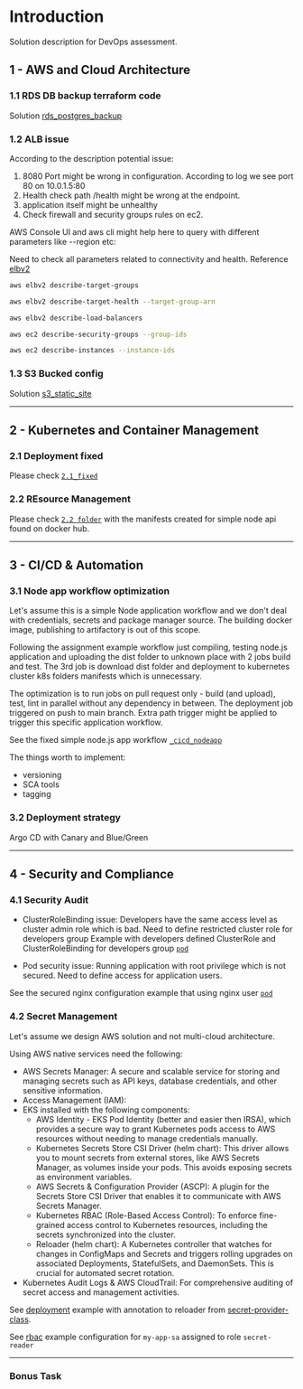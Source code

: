 # Introduction

Solution description for DevOps assessment.

## 1 - AWS and Cloud Architecture

### 1.1 RDS DB backup terraform code

Solution [rds_postgres_backup](https://github.com/7sergaza7/ntr/blob/main/1.1/rds_postgres_backup.tf)

### 1.2 ALB issue

According to the description potential issue:

1. 8080 Port might be wrong in configuration. According to log we see port 80 on 10.0.1.5:80
1. Health check path /health might be wrong at the endpoint.
1. application itself might be unhealthy
1. Check firewall and security groups rules on ec2.

AWS Console UI and aws cli might help here to query with different parameters like --region etc:

Need to check all parameters related to connectivity and health.
Reference [elbv2](https://docs.aws.amazon.com/cli/latest/reference/elbv2/)

```bash
aws elbv2 describe-target-groups 

aws elbv2 describe-target-health --target-group-arn

aws elbv2 describe-load-balancers

aws ec2 describe-security-groups --group-ids

aws ec2 describe-instances --instance-ids
```

### 1.3 S3 Bucked config

Solution [s3_static_site](https://github.com/7sergaza7/ntr/blob/main/1.1/rds_postgres_backup.tf)

---

## 2 - Kubernetes and Container Management

### 2.1 Deployment fixed

Please check [`2.1_fixed`](https://github.com/7sergaza7/ntr/blob/main/2.1/2.1_fixed.yaml)

### 2.2 REsource Management

Please check [`2.2 folder`](https://github.com/7sergaza7/ntr/blob/main/2.2) with the manifests created for simple node api found on docker hub.

---

## 3 - CI/CD & Automation

### 3.1 Node app workflow optimization

Let's assume this is a simple Node application workflow and we don't deal with credentials, secrets and package manager source. The building docker image, publishing to artifactory is out of this scope.

Following the assignment example workflow just compiling, testing node.js application and uploading the dist folder to unknown place with 2 jobs build and test.
The 3rd job is download dist folder and deployment to kubernetes cluster k8s folders manifests which is unnecessary.

The optimization is to run jobs on pull request only - build (and upload), test, lint in parallel without any dependency in between.
The deployment job triggered on push to main branch. Extra path trigger might be applied to trigger this specific application workflow.

See the fixed simple node.js app workflow [`_cicd_nodeapp`](https://github.com/7sergaza7/ntr/blob/main/3.1/_cicd_nodeapp.yaml)

The things worth to implement:

- versioning
- SCA tools
- tagging

### 3.2 Deployment strategy

Argo CD with Canary and Blue/Green

---

## 4 - Security and Compliance

### 4.1 Security Audit

- ClusterRoleBinding issue:
Developers have the same access level as cluster admin role which is bad. Need to define restricted cluster role for developers group
Example with developers defined ClusterRole and ClusterRoleBinding for developers group [`pod`](https://github.com/7sergaza7/ntr/blob/main/4.1/developers_clusterrole.yaml)

- Pod security issue:
Running application with root privilege which is not secured. Need to define access for application users.

See the secured nginx configuration example that using nginx user [`pod`](https://github.com/7sergaza7/ntr/blob/main/4.1/pod.yaml)

### 4.2 Secret Management

Let's assume we design AWS solution and not multi-cloud architecture.

Using AWS native services need the following:

- AWS Secrets Manager: A secure and scalable service for storing and managing secrets such as API keys, database credentials, and other sensitive information.
- Access Management (IAM):
- EKS installed with the following components:
  - AWS Identity - EKS Pod Identity (better and easier then IRSA), which provides a secure way to grant Kubernetes pods access to AWS resources without needing to manage credentials manually.
  - Kubernetes Secrets Store CSI Driver (helm chart): This driver allows you to mount secrets from external stores, like AWS Secrets Manager, as volumes inside your pods. This avoids exposing secrets as environment variables.
  - AWS Secrets & Configuration Provider (ASCP): A plugin for the Secrets Store CSI Driver that enables it to communicate with AWS Secrets Manager.
  - Kubernetes RBAC (Role-Based Access Control): To enforce fine-grained access control to Kubernetes resources, including the secrets synchronized into the cluster.
  - Reloader (helm chart): A Kubernetes controller that watches for changes in ConfigMaps and Secrets and triggers rolling upgrades on associated Deployments, StatefulSets, and DaemonSets. This is crucial for automated secret rotation.
- Kubernetes Audit Logs & AWS CloudTrail: For comprehensive auditing of secret access and management activities.

See [deployment](https://github.com/7sergaza7/ntr/blob/main/4.2/deployment.yaml) example with annotation to reloader from [secret-provider-class](https://github.com/7sergaza7/ntr/blob/main/4.2/secret-provider-class.yaml).

See [rbac](https://github.com/7sergaza7/ntr/blob/main/4.2/rbac.yaml) example configuration for `my-app-sa` assigned to role `secret-reader`

---

### Bonus Task
